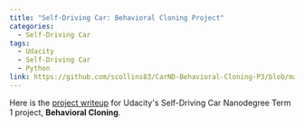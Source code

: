 ```yaml
---
title: "Self-Driving Car: Behavioral Cloning Project"
categories:
  - Self-Driving Car
tags:
  - Udacity
  - Self-Driving Car
  - Python
link: https://github.com/scollins83/CarND-Behavioral-Cloning-P3/blob/master/README.md
---
```


Here is the [project writeup](#) for Udacity's Self-Driving Car Nanodegree Term 1 project, **Behavioral Cloning**.